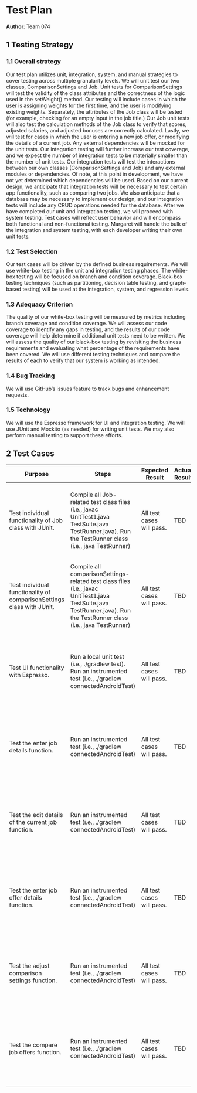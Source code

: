 # Test Plan

**Author**: Team 074

## 1 Testing Strategy

### 1.1 Overall strategy

Our test plan utilizes unit, integration, system, and manual strategies to cover testing across multiple granularity levels. We will unit test our two classes, ComparisonSettings and Job. Unit tests for ComparisonSettings will test the validity of the class attributes and the correctness of the logic used in the setWeight() method. Our testing will include cases in which the user is assigning weights for the first time, and the user is modifying existing weights. Separately, the attributes of the Job class will be tested (for example, checking for an empty input in the job title.) Our Job unit tests will also test the calculation methods of the Job class to verify that scores, adjusted salaries, and adjusted bonuses are correctly calculated. Lastly, we will test for cases in which the user is entering a new job offer, or modifying the details of a current job. Any external dependencies will be mocked for the unit tests.
Our integration testing will further increase our test coverage, and we expect the number of integration tests to be materially smaller than the number of unit tests. Our integration tests will test the interactions between our own classes (ComparisonSettings and Job) and any external modules or dependencies. Of note, at this point in development, we have not yet determined which dependencies will be used. Based on our current design, we anticipate that integration tests will be necessary to test certain app functionality, such as comparing two jobs. We also anticipate that a database may be necessary to implement our design, and our integration tests will include any CRUD operations needed for the database.
After we have completed our unit and integration testing, we will proceed with system testing. Test cases will reflect user behavior and will encompass both functional and non-functional testing. Margaret will handle the bulk of the integration and system testing, with each developer writing their own unit tests.

### 1.2 Test Selection

Our test cases will be driven by the defined business requirements. We will use white-box testing in the unit and integration testing phases. The white-box testing will be focused on branch and condition coverage. Black-box testing techniques (such as partitioning, decision table testing, and graph-based testing) will be used at the integration, system, and regression levels.

### 1.3 Adequacy Criterion

The quality of our white-box testing will be measured by metrics including branch coverage and condition coverage. We will assess our code coverage to identify any gaps in testing, and the results of our code coverage will help determine if additional unit tests need to be written. We will assess the quality of our black-box testing by revisiting the business requirements and evaluating what percentage of the requirements have been covered. We will use different testing techniques and compare the results of each to verify that our system is working as intended.

### 1.4 Bug Tracking

We will use GitHub’s issues feature to track bugs and enhancement requests.

### 1.5 Technology

We will use the Espresso framework for UI and integration testing. We will use JUnit and Mockito (as needed) for writing unit tests. We may also perform manual testing to support these efforts.


## 2 Test Cases

| Purpose                                                               | Steps                                                                                                                                                                 | Expected Result           | Actual Result | P/F Information | Notes                                                                                  |
|-----------------------------------------------------------------------|-----------------------------------------------------------------------------------------------------------------------------------------------------------------------|---------------------------|---------------|-----------------|----------------------------------------------------------------------------------------|
| Test individual functionality of Job class with JUnit.                | Compile all Job-related test class files (i.e., javac UnitTest1.java TestSuite.java TestRunner.java). Run the TestRunner class (i.e., java TestRunner)                | All test cases will pass. | TBD           | TBD             | The tests comprising the automated test suite will be specified in D3 of this project. |
| Test individual functionality of comparisonSettings class with JUnit. | Compile all comparisonSettings-related test class files (i.e., javac UnitTest1.java TestSuite.java TestRunner.java). Run the TestRunner class (i.e., java TestRunner) | All test cases will pass. | TBD           | TBD             | The tests comprising the automated test suite will be specified in D3 of this project. |
| Test UI functionality with Espresso.                                  | Run a local unit test (i.e., ./gradlew test). Run an instrumented test (i.e., ./gradlew connectedAndroidTest)                                                         | All test cases will pass. | TBD           | TBD             | The tests comprising the automated test suite will be specified in D3 of this project. |
| Test the enter job details function.                                  | Run an instrumented test (i.e., ./gradlew connectedAndroidTest)                                                                                                       | All test cases will pass. | TBD           | TBD             | The tests comprising the automated test suite will be specified in D3 of this project. |
| Test the edit details of the current job function.                    | Run an instrumented test (i.e., ./gradlew connectedAndroidTest)                                                                                                       | All test cases will pass. | TBD           | TBD             | The tests comprising the automated test suite will be specified in D3 of this project. |
| Test the enter job offer details function.                            | Run an instrumented test (i.e., ./gradlew connectedAndroidTest)                                                                                                       | All test cases will pass. | TBD           | TBD             | The tests comprising the automated test suite will be specified in D3 of this project. |
| Test the adjust comparison settings function.                         | Run an instrumented test (i.e., ./gradlew connectedAndroidTest)                                                                                                       | All test cases will pass. | TBD           | TBD             | The tests comprising the automated test suite will be specified in D3 of this project. |
| Test the compare job offers function.                                 | Run an instrumented test (i.e., ./gradlew connectedAndroidTest)                                                                                                       | All test cases will pass. | TBD           | TBD             | The tests comprising the automated test suite will be specified in D3 of this project. |